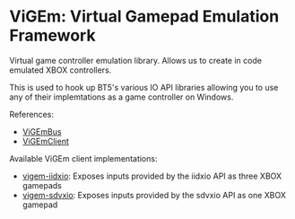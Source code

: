 # ViGEm: Virtual Gamepad Emulation Framework
Virtual game controller emulation library. Allows us to create in code emulated XBOX controllers.

This is used to hook up BT5's various IO API libraries allowing you to use any of their
implemtations as a game controller on Windows.

References:
* [ViGEmBus](https://github.com/ViGEm/ViGEmBus)
* [ViGEmClient](https://github.com/ViGEm/ViGEmClient)

Available ViGEm client implementations:
* [vigem-iidxio](vigem-iidxio.md): Exposes inputs provided by the iidxio API as three XBOX gamepads
* [vigem-sdvxio](vigem-sdvxio.md): Exposes inputs provided by the sdvxio API as one XBOX gamepad